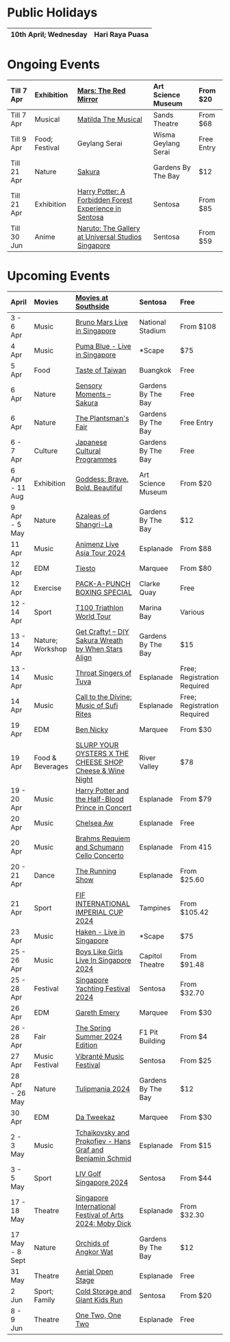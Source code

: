 # Public Holidays

|10th April; Wednesday|Hari Raya Puasa|
|:-|:-|


# Ongoing Events

|Till 7 Apr|Exhibition|[Mars: The Red Mirror](https://www.marinabaysands.com/museum/exhibitions/mars.html)|Art Science Museum|From $20|
|:-|:-|:-|:-|:-|
|Till 7 Apr|Musical|[Matilda The Musical](https://www.sistic.com.sg/events/matilda0424)|Sands Theatre|From $68|
|Till 9 Apr|Food; Festival|Geylang Serai|Wisma Geylang Serai|Free Entry|
|Till 21 Apr|Nature|[Sakura](https://www.gardensbythebay.com.sg/en/things-to-do/calendar-of-events/sakura-2024.html)|Gardens By The Bay|$12|
|Till 21 Apr|Exhibition|[Harry Potter: A Forbidden Forest Experience in Sentosa](https://hpforbiddenforestexperience.com/singapore/)|Sentosa|From $85|
|Till 30 Jun|Anime|[Naruto: The Gallery at Universal Studios Singapore](https://www.rwsentosa.com/en/events/universal-studios-singapore-naruto-the-gallery)|Sentosa|From $59|

# Upcoming Events

|April|Movies|[Movies at Southside](https://www.sentosa.com.sg/en/things-to-do/events/movies-at-southside/)|Sentosa|Free|
|:-|:-|:-|:-|:-|
|3 - 6 Apr|Music|[Bruno Mars Live in Singapore](https://ticketmaster.sg/activity/detail/24sg_brunomars#prices)|National Stadium|From $108|
|4 Apr|Music|[Puma Blue - Live in Singapore](https://www.eventbrite.sg/e/puma-blue-live-in-singapore-tickets-840319055917?aff=ebdssbdestsearch)|\*Scape|$75|
|5 Apr|Food|[Taste of Taiwan](https://www.eventbrite.sg/e/taste-of-taiwan-returns-prime-buangkok-5th-7th-april-2024-tickets-863440021347?aff=ebdssbdestsearch)|Buangkok|Free|
|6 Apr|Nature|[Sensory Moments – Sakura](https://www.gardensbythebay.com.sg/en/things-to-do/calendar-of-events/sensory-moments-sakura.html)|Gardens By The Bay|Free|
|6 Apr|Nature|[The Plantsman's Fair](https://www.gardensbythebay.com.sg/en/things-to-do/calendar-of-events/plantsman-fair-apr-2024.html)|Gardens By The Bay|Free Entry|
|6 - 7 Apr|Culture|[Japanese Cultural Programmes](https://www.gardensbythebay.com.sg/en/things-to-do/calendar-of-events/japanese-cultural-programmes-2024.html)|Gardens By The Bay|Free|
|6 Apr - 11 Aug|Exhibition|[Goddess: Brave. Bold. Beautiful](https://www.marinabaysands.com/museum/exhibitions/goddess.html)|Art Science Museum|From $20|
|9 Apr - 5 May|Nature|[Azaleas of Shangri-La](https://www.gardensbythebay.com.sg/en/things-to-do/calendar-of-events/azaleas-of-shangri-la.html)|Gardens By The Bay|$12|
|11 Apr|Music|[Animenz Live Asia Tour 2024](https://www.esplanade.com/whats-on/2024/animenz-live-asia-tour-2024-singapore)|Esplanade|From $88|
|12 Apr|EDM|[Tiesto](https://marqueesingapore.com/event/marquee-5th-anniversary-presents-odyssey-tiesto/)|Marquee|From $80|
|12 Apr|Exercise|[PACK-A-PUNCH BOXING SPECIAL](https://www.eventbrite.sg/e/pack-a-punch-boxing-special-tickets-857569622827?aff=ebdssbdestsearch&keep_tld=1)|Clarke Quay|Free|
|12 - 14 Apr|Sport|[T100 Triathlon World Tour](https://protriathletes.org/)|Marina Bay|Various|
|13 - 14 Apr|Nature; Workshop|[Get Crafty! – DIY Sakura Wreath by When Stars Align](https://www.gardensbythebay.com.sg/en/things-to-do/calendar-of-events/get-crafty-diy-sakura-wreath-by-when-stars-align.html)|Gardens By The Bay|$15|
|13 - 14 Apr|Music|[Throat Singers of Tuva](https://www.esplanade.com/whats-on/festivals-and-series/festivals/2024/a-tapestry-of-sacred-music/events/throat-singers-of-tuva)|Esplanade|Free; Registration Required|
|14 Apr|Music|[Call to the Divine: Music of Sufi Rites](https://www.esplanade.com/whats-on/festivals-and-series/festivals/2024/a-tapestry-of-sacred-music/events/call-to-the-divine-music-of-sufi-rites)|Esplanade|Free; Registration Required|
|19 Apr|EDM|[Ben Nicky](https://marqueesingapore.com/event/marquee-presents-ben-nicky-3/)|Marquee|From $30|
|19 Apr|Food & Beverages|[SLURP YOUR OYSTERS X THE CHEESE SHOP Cheese & Wine Night](https://www.eventbrite.sg/e/slurp-your-oysters-x-the-cheese-shop-cheese-wine-night-19-april-tickets-870457942137?aff=ebdssbdestsearch)|River Valley|$78|
|19 - 20 Apr|Music|[Harry Potter and the Half-Blood Prince in Concert](https://www.esplanade.com/whats-on/2024/harry-potter-and-the-half-blood-prince-in-concert)|Esplanade|From $79|
|20 Apr|Music|[Chelsea Aw](https://www.esplanade.com/whats-on/festivals-and-series/free-programmes/2024/in-youthful-company/chelsea-aw)|Esplanade|Free|
|20 Apr|Music|[Brahms Requiem and Schumann Cello Concerto](https://www.esplanade.com/whats-on/2023/brahms-requiem-and-schumann-cello-concerto)|Esplanade|From 415|
|20 - 21 Apr|Dance|[The Running Show](https://www.esplanade.com/whats-on/festivals-and-series/series/dans-focus/events/the-running-show)|Esplanade|From $25.60|
|21 Apr|Sport|[FIF INTERNATIONAL IMPERIAL CUP 2024](https://www.eventbrite.sg/e/fif-international-imperial-cup-2024-registration-755528485037?aff=ebdssbdestsearch)|Tampines|From $105.42|
|23 Apr|Music|[Haken - Live in Singapore](https://www.eventbrite.sg/e/haken-live-in-singapore-tickets-826843309597?aff=ebdssbdestsearch)|\*Scape|$75|
|25 - 26 Apr|Music|[Boys Like Girls Live In Singapore 2024](https://www.eventbrite.sg/e/boys-like-girls-live-in-singapore-2024-tickets-797628607637?aff=ebdssbdestsearch)|Capitol Theatre|From $91.48|
|25 - 28 Apr|Festival|[Singapore Yachting Festival 2024](https://www.eventbrite.sg/e/singapore-yachting-festival-2024-tickets-789904755387?aff=ebdssbdestsearch)|Sentosa|From $32.70|
|26 Apr|EDM|[Gareth Emery](https://marqueesingapore.com/event/marquee-presents-gareth-emery-2/)|Marquee|From $30|
|26 - 28 Apr|Fair|[The Spring Summer 2024 Edition](https://www.boutiquefairs.com.sg/)|F1 Pit Building|From $4|
|27 Apr|Music Festival|[Vibranté Music Festival](https://www.eventbrite.sg/e/vibrante-music-festival-tickets-855222311957?aff=ebdssbdestsearch)|Sentosa|From $25|
|28 Apr - 26 May|Nature|[Tulipmania 2024](https://www.gardensbythebay.com.sg/en/things-to-do/calendar-of-events/tulipmania-2024.html)|Gardens By The Bay|$12|
|30 Apr|EDM|[Da Tweekaz](https://marqueesingapore.com/event/marquee-presents-da-tweekaz-2/)|Marquee|From $30|
|2 - 3 May|Music|[Tchaikovsky and Prokofiev - Hans Graf and Benjamin Schmid](https://www.esplanade.com/whats-on/2023/tchaikovsky-and-prokofiev-hans-graf-and-benjamin-schmid)|Esplanade|From $15|
|3 - 5 May|Sport|[LIV Golf Singapore 2024](https://www.sentosa.com.sg/en/things-to-do/events/liv-golf-singapore/)|Sentosa|From $44|
|17 - 18 May|Theatre|[Singapore International Festival of Arts 2024: Moby Dick](https://www.esplanade.com/whats-on/2024/singapore-international-festival-of-arts-2024-moby-dick)|Esplanade|From $32.30|
|17 May - 8 Sept|Nature|[Orchids of Angkor Wat](https://www.gardensbythebay.com.sg/en/things-to-do/calendar-of-events/orchids-of-angkor-wat.html)|Gardens By The Bay|$12|
|31 May|Theatre|[Aerial Open Stage](https://www.esplanade.com/whats-on/festivals-and-series/festivals/2024/flipside/events/aerial-open-stage)|Esplanade|Free|
|2 Jun|Sport; Family|[Cold Storage and Giant Kids Run](https://csgtkidsrun.com.sg/)|Sentosa|From $20|
|8 - 9 Jun|Theatre|[One Two, One Two](https://www.esplanade.com/whats-on/festivals-and-series/festivals/2024/flipside/events/one-two-one-two)|Esplanade|Free|
